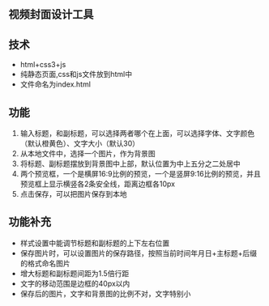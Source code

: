 ## 视频封面设计工具

## 技术
- html+css3+js
- 纯静态页面,css和js文件放到html中
- 文件命名为index.html

## 功能
1. 输入标题，和副标题，可以选择两者哪个在上面，可以选择字体、文字颜色（默认橙黄色）、文字大小（默认30）
2. 从本地文件中，选择一个图片，作为背景图
4. 将标题、副标题摆放到背景图中上部，默认位置为中上五分之二处居中
3. 两个预览框，一个是横屏16:9比例的预览，一个是竖屏9:16比例的预览，并且预览框上显示横竖各2条安全线，距离边框各10px
5. 点击保存，可以把图片保存到本地

## 功能补充
- 样式设置中能调节标题和副标题的上下左右位置
- 保存图片时，可以设置图片的保存路径，按照当前时间年月日+主标题+后缀的格式命名图片
- 增大标题和副标题间距为1.5倍行距 
- 文字的移动范围是边框的40px以内
- 保存后的图片，文字和背景图的比例不对，文字特别小
